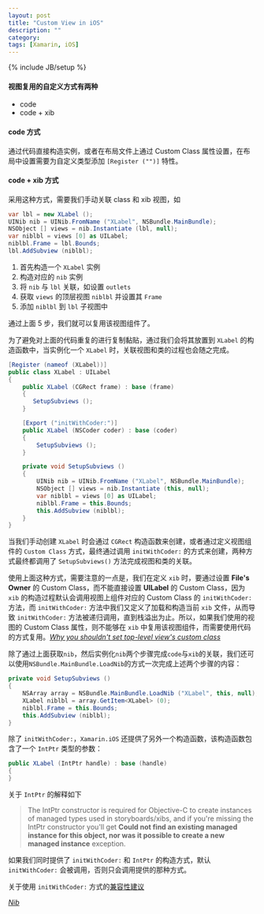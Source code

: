 ```yaml
---
layout: post
title: "Custom View in iOS"
description: ""
category: 
tags: [Xamarin, iOS]
---
```

{% include JB/setup %}

#### 视图复用的自定义方式有两种

* code
* code + xib

#### code 方式

通过代码直接构造实例，或者在布局文件上通过 Custom Class 属性设置，在布局中设置需要为自定义类型添加 `[Register ("")]` 特性。

#### code + xib 方式

采用这种方式，需要我们手动关联 class 和 xib 视图，如

```csharp
var lbl = new XLabel ();
UINib nib = UINib.FromName ("XLabel", NSBundle.MainBundle);
NSObject [] views = nib.Instantiate (lbl, null);
var niblbl = views [0] as UILabel;
niblbl.Frame = lbl.Bounds;
lbl.AddSubview (niblbl);
```

1. 首先构造一个 `XLabel` 实例
2. 构造对应的 `nib` 实例
3. 将 `nib` 与 `lbl` 关联，如设置 `outlets`
4. 获取 `views` 的顶层视图 `niblbl` 并设置其 `Frame`
5. 添加 `niblbl` 到 `lbl` 子视图中

通过上面 5 步，我们就可以复用该视图组件了。

为了避免对上面的代码重复的进行复制黏贴，通过我们会将其放置到 `XLabel` 的构造函数中，当实例化一个 `XLabel` 时，关联视图和类的过程也会随之完成。

```csharp
[Register (nameof (XLabel))]
public class XLabel : UILabel
{
    public XLabel (CGRect frame) : base (frame)
	{
	   SetupSubviews ();
    }

    [Export ("initWithCoder:")]
    public XLabel (NSCoder coder) : base (coder)
    {
        SetupSubviews ();
    }

    private void SetupSubviews ()
    {
        UINib nib = UINib.FromName ("XLabel", NSBundle.MainBundle);
        NSObject [] views = nib.Instantiate (this, null);
        var niblbl = views [0] as UILabel;
        niblbl.Frame = this.Bounds;
        this.AddSubview (niblbl);
    }
}
```

当我们手动创建 `XLabel` 时会通过 `CGRect` 构造函数来创建，或者通过定义视图组件的 `Custom Class` 方式，最终通过调用 `initWithCoder:` 的方式来创建，两种方式最终都调用了 `SetupSubviews()` 方法完成视图和类的关联。

使用上面这种方式，需要注意的一点是，我们在定义 `xib` 时，要通过设置 **File's Owner** 的 Custom Class，而不能直接设置 **UILabel** 的 Custom Class，因为 `xib` 的构造过程默认会调用视图上组件对应的 Custom Class 的 `initWithCoder:` 方法，而 `initWithCoder:` 方法中我们又定义了加载和构造当前 `xib` 文件，从而导致 `initWithCoder:` 方法被递归调用，直到栈溢出为止。所以，如果我们使用的视图的 Custom Class 属性，则不能够在 `xib` 中复用该视图组件，而需要使用代码的方式复用。[*Why you shouldn't set top-level view's custom class*](https://guides.codepath.com/ios/Custom-Views#why-you-shouldn-t-set-top-level-view-s-custom-class)

除了通过上面获取`nib`，然后实例化`nib`两个步骤完成`code`与`xib`的关联，我们还可以使用`NSBundle.MainBundle.LoadNib`的方式一次完成上述两个步骤的内容：

```csharp
private void SetupSubviews ()
{
    NSArray array = NSBundle.MainBundle.LoadNib ("XLabel", this, null);
    XLabel niblbl = array.GetItem<XLabel> (0);
    niblbl.Frame = this.Bounds;
    this.AddSubview (niblbl);
}
```

除了 `initWithCoder:`，`Xamarin.iOS` 还提供了另外一个构造函数，该构造函数包含了一个 `IntPtr` 类型的参数：

```csharp
public XLabel (IntPtr handle) : base (handle)
{
}
```

关于 `IntPtr` 的解释如下
> The IntPtr constructor is required for Objective-C to create instances of managed types used in storyboards/xibs, and if you're missing the IntPtr constructor you'll get **Could not find an existing managed instance for this object, nor was it possible to create a new managed instance** exception.

如果我们同时提供了 `initWithCoder:` 和 `IntPtr` 的构造方式，默认 `initWithCoder:` 会被调用，否则只会调用提供的那种方式。

关于使用 `initWithCoder:` 方式的[兼容性建议](http://kanlei.github.io/article/2016/06/25/improve-ios-9-compatibility)

[*Nib*](https://developer.apple.com/library/content/documentation/Cocoa/Conceptual/LoadingResources/CocoaNibs/CocoaNibs.html)